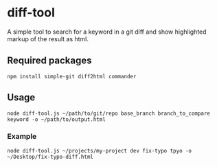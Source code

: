 # diff-tool
A simple tool to search for a keyword in a git diff and show highlighted markup of the result as html.

## Required packages
    npm install simple-git diff2html commander

## Usage
    node diff-tool.js ~/path/to/git/repo base_branch branch_to_compare keyword -o ~/path/to/output.html

### Example
    node diff-tool.js ~/projects/my-project dev fix-typo tpyo -o ~/Desktop/fix-typo-diff.html

